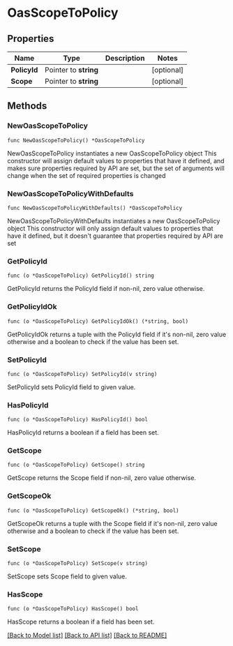 # OasScopeToPolicy

## Properties

Name | Type | Description | Notes
------------ | ------------- | ------------- | -------------
**PolicyId** | Pointer to **string** |  | [optional] 
**Scope** | Pointer to **string** |  | [optional] 

## Methods

### NewOasScopeToPolicy

`func NewOasScopeToPolicy() *OasScopeToPolicy`

NewOasScopeToPolicy instantiates a new OasScopeToPolicy object
This constructor will assign default values to properties that have it defined,
and makes sure properties required by API are set, but the set of arguments
will change when the set of required properties is changed

### NewOasScopeToPolicyWithDefaults

`func NewOasScopeToPolicyWithDefaults() *OasScopeToPolicy`

NewOasScopeToPolicyWithDefaults instantiates a new OasScopeToPolicy object
This constructor will only assign default values to properties that have it defined,
but it doesn't guarantee that properties required by API are set

### GetPolicyId

`func (o *OasScopeToPolicy) GetPolicyId() string`

GetPolicyId returns the PolicyId field if non-nil, zero value otherwise.

### GetPolicyIdOk

`func (o *OasScopeToPolicy) GetPolicyIdOk() (*string, bool)`

GetPolicyIdOk returns a tuple with the PolicyId field if it's non-nil, zero value otherwise
and a boolean to check if the value has been set.

### SetPolicyId

`func (o *OasScopeToPolicy) SetPolicyId(v string)`

SetPolicyId sets PolicyId field to given value.

### HasPolicyId

`func (o *OasScopeToPolicy) HasPolicyId() bool`

HasPolicyId returns a boolean if a field has been set.

### GetScope

`func (o *OasScopeToPolicy) GetScope() string`

GetScope returns the Scope field if non-nil, zero value otherwise.

### GetScopeOk

`func (o *OasScopeToPolicy) GetScopeOk() (*string, bool)`

GetScopeOk returns a tuple with the Scope field if it's non-nil, zero value otherwise
and a boolean to check if the value has been set.

### SetScope

`func (o *OasScopeToPolicy) SetScope(v string)`

SetScope sets Scope field to given value.

### HasScope

`func (o *OasScopeToPolicy) HasScope() bool`

HasScope returns a boolean if a field has been set.


[[Back to Model list]](../README.md#documentation-for-models) [[Back to API list]](../README.md#documentation-for-api-endpoints) [[Back to README]](../README.md)


